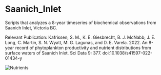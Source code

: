 # Saanich_Inlet

Scripts that analyzes a 8-year timeseries of biochemical observations from Saanich Inlet, Victoria BC.

Relevant Publication: Kafrissen, S. M., K. E. Giesbrecht, B. J. McNabb, J. E. Long, C. Martin, S. N. Wyatt, M. G. Lagunas, and D. E. Varela. 2022. An 8-year record of phytoplankton productivity and nutrient distributions from surface waters of Saanich Inlet. Sci Data 9: 377. doi:10.1038/s41597-022-01434-y


![Nutrients](https://user-images.githubusercontent.com/68400556/126672576-4be4080e-d983-4755-96d1-faf7006ca88f.png)
